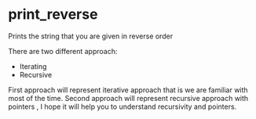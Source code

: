 # print_reverse
Prints the string that you are given in reverse order

There are two different approach:
- Iterating
- Recursive

First approach will represent iterative approach that is we are familiar with most of the time.
Second approach will represent recursive approach with pointers , I hope it will help you to understand recursivity and pointers.
